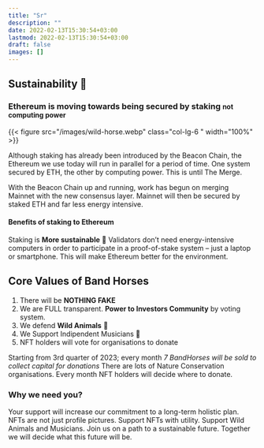 ```yaml
---
title: "Sr"
description: ""
date: 2022-02-13T15:30:54+03:00
lastmod: 2022-02-13T15:30:54+03:00
draft: false
images: []
---
```


## Sustainability 🌲

### Ethereum is moving towards being secured by staking <small class="text-muted">not computing power</small>

<div class="row py-2">

{{< figure src="/images/wild-horse.webp" class="col-lg-6 " width="100%"  >}}

<div class="col-lg-6 ">

Although staking has already been introduced by the Beacon Chain, the Ethereum we use today will run in parallel for a period of time. One system secured by ETH, the other by computing power. This is until The Merge.

</div>
</div>

With the Beacon Chain up and running, work has begun on merging Mainnet with the new consensus layer. Mainnet will then be secured by staked ETH and far less energy intensive.

#### Benefits of staking to Ethereum

Staking is **More sustainable** 🌲 Validators don’t need energy-intensive computers in order to participate in a proof-of-stake system – just a laptop or smartphone. This will make Ethereum better for the environment.

## Core Values of Band Horses

1. There will be **NOTHING FAKE**
1. We are FULL transparent. **Power to Investors Community** by voting system.
1. We defend **Wild Animals** 🐴
1. We Support Indipendent Musicians   🎵
1. NFT holders will vote for organisations to donate

Starting from 3rd quarter of 2023; every month *7 BandHorses will be sold to collect capital for donations*   There are lots of Nature Conservation organisations. Every month NFT holders will decide where to donate.

### Why we need you?

Your support will increase our commitment to a long-term holistic plan. NFTs are not just profile pictures. Support NFTs with utility. Support Wild Animals and Musicians.
Join us on a path to a sustainable future. Together we will decide what this future will be.
